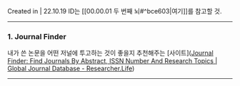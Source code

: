 Created in | 22.10.19
ID는 [[00.00.01 두 번째 뇌#^bce603|여기]]를 참고할 것.

---

### 1. Journal Finder
내가 쓴 논문을 어떤 저널에 투고하는 것이 좋을지 추천해주는 [사이트]([Journal Finder: Find Journals By Abstract, ISSN Number And Research Topics | Global Journal Database - Researcher.Life](https://researcher.life/journal?utm_source=rlife_membership&utm_medium=referral&utm_campaign=essentials))




---
